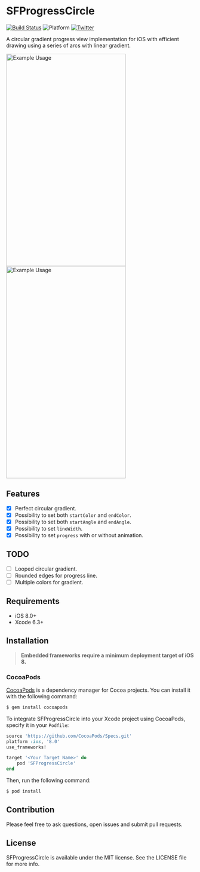 # SFProgressCircle

[![Build Status](https://travis-ci.org/sfcd/SFProgressCircle.svg?branch=master)](https://travis-ci.org/sfcd/SFProgressCircle)
![Platform](https://img.shields.io/badge/platform-ios-lightgrey.svg)
[![Twitter](https://img.shields.io/badge/twitter-SFCD-orange.svg)](https://twitter.com/sfcdteam)

A circular gradient progress view implementation for iOS with efficient drawing using a series of arcs with linear gradient.

<img src="https://raw.githubusercontent.com/sfcd/SFProgressCircle/master/Example/Resources/scr.png" alt="Example Usage" width="320" height="569" />
<img src="https://raw.githubusercontent.com/sfcd/SFProgressCircle/master/Example/Resources/example.gif" alt="Example Usage" width="320" height="569" />

## Features

- [x] Perfect circular gradient.
- [x] Possibility to set both ``startColor`` and ``endColor``.
- [x] Possibility to set both ``startAngle`` and ``endAngle``.
- [x] Possibility to set ``lineWidth``.
- [x] Possibility to set ``progress`` with or without animation.

## TODO

- [ ] Looped circular gradient.
- [ ] Rounded edges for progress line.
- [ ] Multiple colors for gradient.

## Requirements

- iOS 8.0+
- Xcode 6.3+

## Installation
> **Embedded frameworks require a minimum deployment target of iOS 8.**

### CocoaPods

[CocoaPods](http://cocoapods.org) is a dependency manager for Cocoa projects. You can install it with the following command:

```bash
$ gem install cocoapods
```

To integrate SFProgressCircle into your Xcode project using CocoaPods, specify it in your `Podfile`:

```ruby
source 'https://github.com/CocoaPods/Specs.git'
platform :ios, '8.0'
use_frameworks!

target '<Your Target Name>' do
    pod 'SFProgressCircle'
end
```

Then, run the following command:

```bash
$ pod install
```

## Contribution

Please feel free to ask questions, open issues and submit pull requests.

## License

SFProgressCircle is available under the MIT license. See the LICENSE file for more info.
